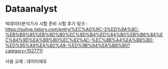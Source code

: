 # Dataanalyst
빅데이터분석기사 시험 준비
시험 후기 링크 : https://suhye.tistory.com/entry/%EC%A0%9C-3%ED%9A%8C-%EB%B9%85%EB%8D%B0%EC%9D%B4%ED%84%B0%EB%B6%84%EC%84%9D%EA%B8%B0%EC%82%AC-%EC%8B%A4%EA%B8%B0-%ED%95%A9%EA%B2%A9-%ED%9B%84%EA%B8%B0?category=1027711

사용 교재 : 데이터에듀
